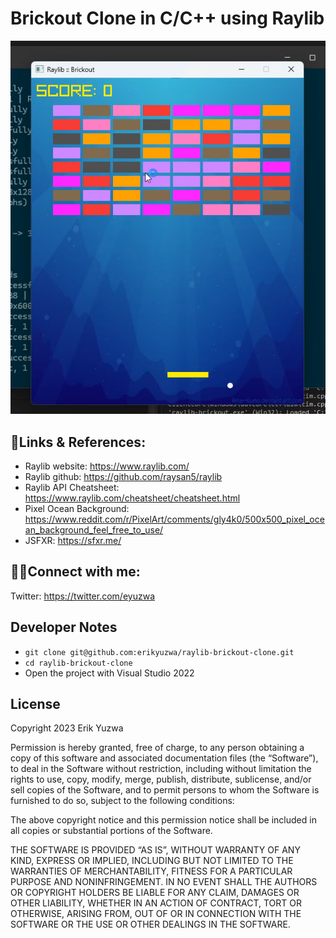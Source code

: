# Brickout Clone in C/C++ using Raylib

![Brickout Screenshot](./screenshot.png "Brickout Screenshot")

## 🔗Links & References:
- Raylib website: https://www.raylib.com/
- Raylib github: https://github.com/raysan5/raylib
- Raylib API Cheatsheet: https://www.raylib.com/cheatsheet/cheatsheet.html
- Pixel Ocean Background: https://www.reddit.com/r/PixelArt/comments/gly4k0/500x500_pixel_ocean_background_feel_free_to_use/
- JSFXR: https://sfxr.me/

## 👋🏻Connect with me:
Twitter: https://twitter.com/eyuzwa

## Developer Notes

- `git clone git@github.com:erikyuzwa/raylib-brickout-clone.git`
- `cd raylib-brickout-clone`
- Open the project with Visual Studio 2022

## License

Copyright 2023 Erik Yuzwa

Permission is hereby granted, free of charge, to any person obtaining a copy of this software and associated documentation
files (the “Software”), to deal in the Software without restriction, including without limitation the rights to use, copy,
modify, merge, publish, distribute, sublicense, and/or sell copies of the Software, and to permit persons to whom the
Software is furnished to do so, subject to the following conditions:

The above copyright notice and this permission notice shall be included in all copies or substantial portions of the
Software.

THE SOFTWARE IS PROVIDED “AS IS”, WITHOUT WARRANTY OF ANY KIND, EXPRESS OR IMPLIED, INCLUDING BUT NOT LIMITED TO THE
WARRANTIES OF MERCHANTABILITY, FITNESS FOR A PARTICULAR PURPOSE AND NONINFRINGEMENT. IN NO EVENT SHALL THE AUTHORS OR
COPYRIGHT HOLDERS BE LIABLE FOR ANY CLAIM, DAMAGES OR OTHER LIABILITY, WHETHER IN AN ACTION OF CONTRACT, TORT OR OTHERWISE,
ARISING FROM, OUT OF OR IN CONNECTION WITH THE SOFTWARE OR THE USE OR OTHER DEALINGS IN THE SOFTWARE.
